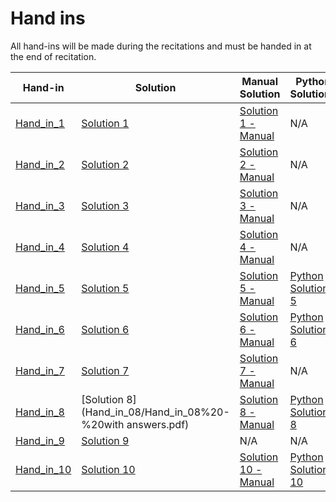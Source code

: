 # Hand ins

All hand-ins will be made during the recitations and must be handed in at the end of recitation.

| Hand-in          | Solution        | Manual Solution         | Python Solutions            |
|------------------|-----------------|-------------------------|-----------------------------|
| [Hand_in_1](Hand_in_01/MSE_Hand_in_1.pdf)    | [Solution 1](Hand_in_01/MSE_Hand_in_1-%20solution.pdf)  | [Solution 1 - Manual](Hand_in_01/Løsning_Aflevering1.pdf) | N/A |
| [Hand_in_2](Hand_in_02/MSE_Hand_in_2.pdf)    | [Solution 2](Hand_in_02/MSE_Hand_in_2_solutions.pdf)  | [Solution 2 - Manual](Hand_in_02/Løsning_aflevering2.pdf) | N/A |
| [Hand_in_3](Hand_in_03/Hand_in_03.pdf)    | [Solution 3](Hand_in_03/Hand_in_03_solution.pdf)  | [Solution 3 - Manual](Hand_in_03/Løsning_aflevering3.pdf) | N/A |
| [Hand_in_4](Hand_in_04/Hand_in_4.pdf)    | [Solution 4](Hand_in_04/hand_in_4_sol.pdf)  | [Solution 4 - Manual](Hand_in_04/Aflevering4_loesning.pdf) | N/A |
| [Hand_in_5](Hand_in_05/Hand_in_5.pdf)    | [Solution 5](Hand_in_05/Hand_in_5_sol.pdf)  | [Solution 5 - Manual](Hand_in_05/Afleveringmansol.pdf) | [Python Solution 5](https://github.com/RBrooksDK/MSE1/blob/main/Hand_ins/Hand_in_05/hand_in_5_py_sol.ipynb) |
| [Hand_in_6](Hand_in_06/Hand_in_6.pdf)    | [Solution 6](Hand_in_06/hand_in_6_sol.pdf)  | [Solution 6 - Manual](Hand_in_06/Aflevering6_loesning.pdf) | [Python Solution 6](https://github.com/RBrooksDK/MSE1/blob/main/Hand_ins/Hand_in_06/hand_in_06_py_sol.ipynb)       |
| [Hand_in_7](Hand_in_07/Hand_in_7.pdf)    | [Solution 7](Hand_in_07/hand_in_7_sol.pdf)  | [Solution 7 - Manual](Hand_in_07/Aflevering7_loesning.pdf) | N/A       |
| [Hand_in_8](Hand_in_08/Hand_in_08.pdf)    | [Solution 8](Hand_in_08/Hand_in_08%20-%20with answers.pdf)  | [Solution 8 - Manual]() | [Python Solution 8](https://github.com/RBrooksDK/MSE1/blob/main/Hand_ins/Hand_in_08/Hand_in_8_solution.ipynb)       |
| [Hand_in_9](Hand_in_09/Hand_in_09.pdf)    | [Solution 9]((Hand_in_09/Hand_in_09_with_answers.pdf))  | N/A | N/A    |
| [Hand_in_10]()   | [Solution 10]() | [Solution 10 - Manual]()| [Python Solution 10]()      |

